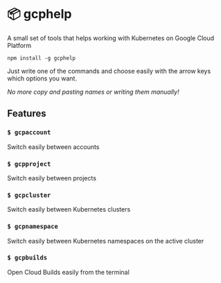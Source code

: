 # 📦 gcphelp

A small set of tools that helps working with Kubernetes on Google Cloud Platform

```
npm install -g gcphelp
```

Just write one of the commands and choose easily with the arrow keys which options you want.

_No more copy and pasting names or writing them manually!_

## Features

### `$ gcpaccount`

Switch easily between accounts

### `$ gcpproject`

Switch easily between projects

### `$ gcpcluster`

Switch easily between Kubernetes clusters

### `$ gcpnamespace`

Switch easily between Kubernetes namespaces on the active cluster

### `$ gcpbuilds`

Open Cloud Builds easily from the terminal
